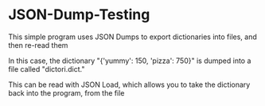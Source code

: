 # JSON-Dump-Testing
This simple program uses JSON Dumps to export dictionaries into files, and then re-read them

In this case, the dictionary "{'yummy': 150, 'pizza': 750}" is dumped into a file called "dictori.dict."

This can be read with JSON Load, which allows you to take the dictionary back into the program, from the file
